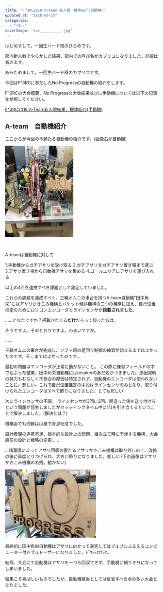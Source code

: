 ```yaml
---
title: "F^3RC2018 A-team 新人戦　機体紹介(自動機)"
updated_at: "2018-09-25"
categories: 
  - "f3rc"
coverImage: "ios__________.jpg"
---
```


はじめまして。一回生ハード班のひらめです。

部内新人戦でやらかした結果、部内での呼び名がカプリコになりました。詳細は省きます。

あらためまして。一回生ハード班のカプリコです。

今回はF^3RCに参加したNo Progressの自動機の紹介をします。

F^3RCの大会概要、No Progressの大会結果並びに手動機については以下の記事を参照してください。

[F^3RC2018 A-Team新人戦結果、機体紹介(手動機)](http://www.fortefibre.net/blog/?p=3382)

## A-team　自動機紹介

ここからが今回の本題たる自動機の紹介です。(画像右が自動機)

[![](images/image1-e1537413904980-225x300.jpeg)](http://www.fortefibre.net/blog/wp-content/uploads/2018/09/image1-e1537413904980.jpeg)

 

A-teamは自動機に対して

1.手動機からガチアサリを受け取る 2.ガチアサリをガチアサリ置き場まで運ぶ 3.アサリ置き場から自動機アサリを集める 4.ゴールエリアにアサリを運び入れる

以上の4点を達成すべき課題として設定していました。

これらの課題を達成すべく、三輪オムニの車台を持つA-team自動機"田中角栄"にはアサリかきこみ機構とバケット傾斜機構の二つの機構に加え、自己位置推定のためにロリコンエンコーダとラインセンサが**搭載されました**。

……どなたですか？搭載されてる**だけ**だろって仰った方は。

そうですよ。そのとおりですよ。わるいですか。

……

三輪オムニの車台が完成し、ソフト班の足回り制御の練習が始まるまではよかったのです。そこまではよかったのです…

最初の問題はエンコーダが正常に動かないこと。 この際に練習フィールドの中で荒ぶった結果、田中角栄自動機にはbreakerのあだ名がつきました。原因究明の努力もむなしく不具合の原因は特定されず、自動機のエンコーダは使われないことに。悲しい。これで自己位置推定の手段はラインセンサのみとなり、取り付けられたエンコーダはすべて飾りになりました。とても悲しい

次にラインセンサの不調。 ラインセンサが3回に2回、間違った値を送り付けるという問題が発生しましたがセッティングタイム中に1/3を引き当てるということで解決しました。(解決とは？)

機構面でも問題は山積で青息吐息でした。

設計者間の連携不足、根本的な設計上の問題、組み立て時に干渉する機構、大会直前の設計と戦略の変更……

…諸事情によってアサリ回収の要たるアサリかきこみ機構は取り外しの上、改修の後に再度とりつけられ、大きい飾りになりました。悲しい (下の画像はアサリかきこみ機構の名残。動かない)

[![](images/ios__________-300x225.jpg)](http://www.fortefibre.net/blog/wp-content/uploads/2018/09/ios__________.jpg)

最終的に田中角栄自動機はアサリに向かって突進してはプルプルふるえるコンピューター付きブルドーザーになりました。ﾄﾞｳｼﾃｺｳﾅｯﾀ…

結局、大会にて自動機はアサリを一つも回収できず、手動機に頼りきりになってしまいました。

結果こそ喜ばしいものでしたが、自動機担当としては反省すべき点の多い大会となりました。
